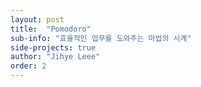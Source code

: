 ```yaml
---
layout: post
title:  "Pomodoro"
sub-info: "효율적인 업무를 도와주는 마법의 시계"
side-projects: true
author: "Jihye Leee"
order: 2
---
```


 